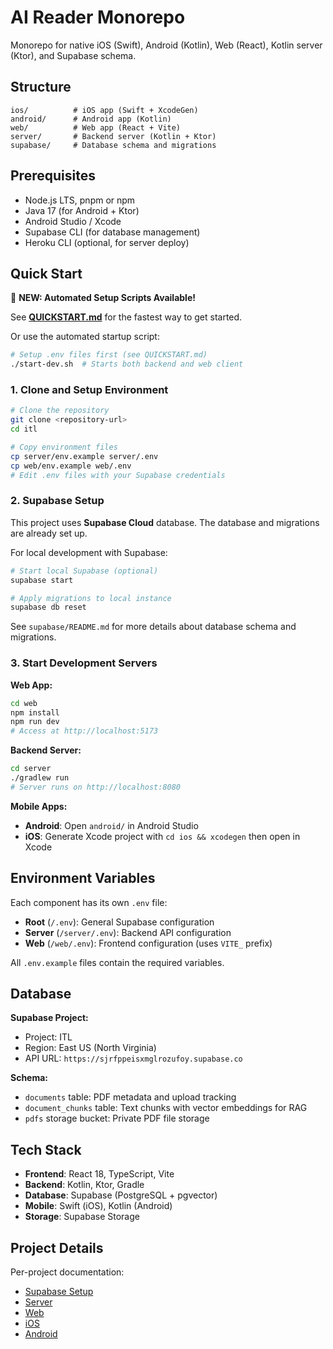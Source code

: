 # AI Reader Monorepo

Monorepo for native iOS (Swift), Android (Kotlin), Web (React), Kotlin server (Ktor), and Supabase schema.

## Structure

```
ios/          # iOS app (Swift + XcodeGen)
android/      # Android app (Kotlin)
web/          # Web app (React + Vite)
server/       # Backend server (Kotlin + Ktor)
supabase/     # Database schema and migrations
```

## Prerequisites
- Node.js LTS, pnpm or npm
- Java 17 (for Android + Ktor)
- Android Studio / Xcode
- Supabase CLI (for database management)
- Heroku CLI (optional, for server deploy)

## Quick Start

🚀 **NEW: Automated Setup Scripts Available!**

See **[QUICKSTART.md](QUICKSTART.md)** for the fastest way to get started.

Or use the automated startup script:
```bash
# Setup .env files first (see QUICKSTART.md)
./start-dev.sh  # Starts both backend and web client
```

### 1. Clone and Setup Environment

```bash
# Clone the repository
git clone <repository-url>
cd itl

# Copy environment files
cp server/env.example server/.env
cp web/env.example web/.env
# Edit .env files with your Supabase credentials
```

### 2. Supabase Setup

This project uses **Supabase Cloud** database. The database and migrations are already set up.

For local development with Supabase:
```bash
# Start local Supabase (optional)
supabase start

# Apply migrations to local instance
supabase db reset
```

See `supabase/README.md` for more details about database schema and migrations.

### 3. Start Development Servers

**Web App:**
```bash
cd web
npm install
npm run dev
# Access at http://localhost:5173
```

**Backend Server:**
```bash
cd server
./gradlew run
# Server runs on http://localhost:8080
```

**Mobile Apps:**
- **Android**: Open `android/` in Android Studio
- **iOS**: Generate Xcode project with `cd ios && xcodegen` then open in Xcode

## Environment Variables

Each component has its own `.env` file:

- **Root** (`/.env`): General Supabase configuration
- **Server** (`/server/.env`): Backend API configuration
- **Web** (`/web/.env`): Frontend configuration (uses `VITE_` prefix)

All `.env.example` files contain the required variables.

## Database

**Supabase Project:**
- Project: ITL
- Region: East US (North Virginia)
- API URL: `https://sjrfppeisxmglrozufoy.supabase.co`

**Schema:**
- `documents` table: PDF metadata and upload tracking
- `document_chunks` table: Text chunks with vector embeddings for RAG
- `pdfs` storage bucket: Private PDF file storage

## Tech Stack

- **Frontend**: React 18, TypeScript, Vite
- **Backend**: Kotlin, Ktor, Gradle
- **Database**: Supabase (PostgreSQL + pgvector)
- **Mobile**: Swift (iOS), Kotlin (Android)
- **Storage**: Supabase Storage

## Project Details

Per-project documentation:
- [Supabase Setup](supabase/README.md)
- [Server](server/README.md)
- [Web](web/README.md)
- [iOS](ios/README.md)
- [Android](android/README.md)
